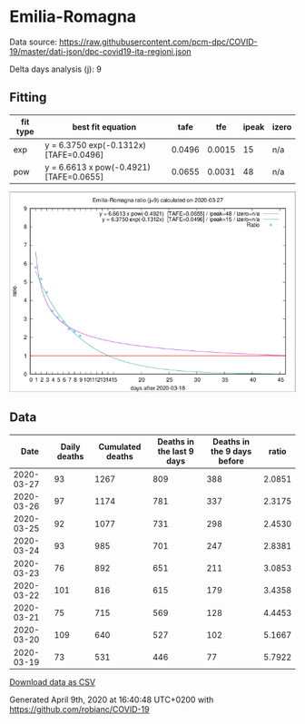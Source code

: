 # Emilia-Romagna

Data source: https://raw.githubusercontent.com/pcm-dpc/COVID-19/master/dati-json/dpc-covid19-ita-regioni.json

Delta days analysis (j): 9

## Fitting 
|fit type|best fit equation|tafe|tfe|ipeak|izero|
|-------|-----|--------|------|---|---|
|exp|y = 6.3750 exp(-0.1312x)  [TAFE=0.0496]|0.0496|0.0015|15|n/a|
|pow|y = 6.6613 x pow(-0.4921)  [TAFE=0.0655]|0.0655|0.0031|48|n/a|

![Plot](COVID-19_emilia-romagna_j9_2020-03-27.png)

## Data
|Date|Daily deaths|Cumulated deaths|Deaths in the last 9 days|Deaths in the 9 days before|ratio|
|----|----------|-----------|-------|--------------------|-----|
|2020-03-27|93|1267|809|388|2.0851|
|2020-03-26|97|1174|781|337|2.3175|
|2020-03-25|92|1077|731|298|2.4530|
|2020-03-24|93|985|701|247|2.8381|
|2020-03-23|76|892|651|211|3.0853|
|2020-03-22|101|816|615|179|3.4358|
|2020-03-21|75|715|569|128|4.4453|
|2020-03-20|109|640|527|102|5.1667|
|2020-03-19|73|531|446|77|5.7922|

[Download data as CSV](COVID-19_emilia-romagna_j9_2020-03-27.csv)

Generated April 9th, 2020 at 16:40:48 UTC+0200 with https://github.com/robianc/COVID-19
